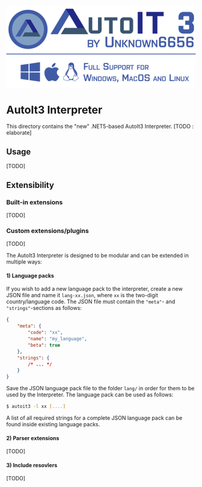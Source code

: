 ![Banner image](artwork/banner.png)

# AutoIt3 Interpreter
This directory contains the "new" .NET5-based AutoIt3 Interpreter.
[TODO : elaborate]

## Usage
[TODO]

## Extensibility
### Built-in extensions
[TODO]
### Custom extensions/plugins
[TODO]

The AutoIt3 Interpreter is designed to be modular and can be extended in multiple ways:

#### 1) Language packs
If you wish to add a new language pack to the interpreter, create a new JSON file and name it `lang-xx.json`, where `xx` is the two-digit country/language code.
The JSON file must contain the `"meta"`- and `"strings"`-sections as follows:
```json
{
    "meta": {
        "code": "xx",
        "name": "my_language",
        "beta": true
    },
    "strings": {
        /* ... */
    }
}
```
Save the JSON language pack file to the folder `lang/` in order for them to be used by the Interpreter.
The language pack can be used as follows:
```bash
$ autoit3 -l xx [....]
```

A list of all required strings for a complete JSON language pack can be found inside existing language packs.

#### 2) Parser extensions
[TODO]

#### 3) Include resovlers
[TODO]
